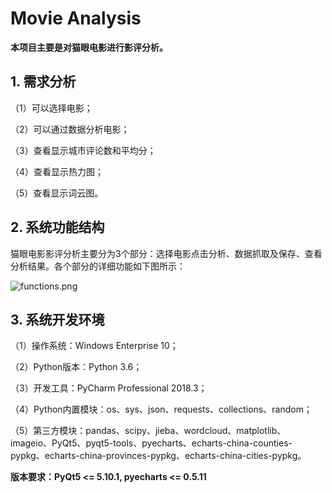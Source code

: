 # Movie Analysis

**本项目主要是对猫眼电影进行影评分析。**

## 1. 需求分析
（1）可以选择电影；

（2）可以通过数据分析电影；

（3）查看显示城市评论数和平均分；

（4）查看显示热力图；

（5）查看显示词云图。

## 2. 系统功能结构
猫眼电影影评分析主要分为3个部分：选择电影点击分析、数据抓取及保存、查看分析结果。各个部分的详细功能如下图所示：

![functions.png](https://github.com/jackandsnow/MovieAnalysis/raw/master/images/functions.png")

## 3. 系统开发环境
（1）操作系统：Windows Enterprise 10；

（2）Python版本：Python 3.6；

（3）开发工具：PyCharm Professional 2018.3；

（4）Python内置模块：os、sys、json、requests、collections、random；

（5）第三方模块：pandas、scipy、jieba、wordcloud、matplotlib、imageio、PyQt5、pyqt5-tools、pyecharts、echarts-china-counties-pypkg、echarts-china-provinces-pypkg、echarts-china-cities-pypkg。

**版本要求：PyQt5 <= 5.10.1, pyecharts <= 0.5.11**
